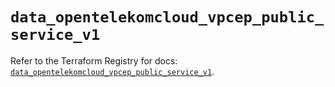 # `data_opentelekomcloud_vpcep_public_service_v1`

Refer to the Terraform Registry for docs: [`data_opentelekomcloud_vpcep_public_service_v1`](https://registry.terraform.io/providers/opentelekomcloud/opentelekomcloud/1.36.40/docs/data-sources/vpcep_public_service_v1).

